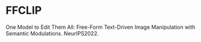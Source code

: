 # FFCLIP
One Model to Edit Them All: Free-Form Text-Driven Image Manipulation with Semantic Modulations. NeurIPS2022.
